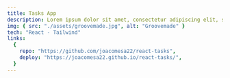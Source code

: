 ```yaml
---
title: Tasks App
description: Lorem ipsum dolor sit amet, consectetur adipiscing elit, sed do eiusmod tempor incididunt ut labore et dolore magna aliqua.
img: { src: "./assets/groovemade.jpg", alt: "Groovemade" }
tech: "React - Tailwind"
links:
  {
    repo: "https://github.com/joacomesa22/react-tasks",
    deploy: "https://joacomesa22.github.io/react-tasks/",
  }
---
```

